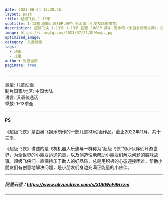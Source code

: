 ```yaml
---
date: 2023-06-24 18:28:26
layout: post
title: 超级飞侠.1-13季
subtitle: 1-13季.国配.1080P.简中.无水印（小朋友动画推荐）
description: 超级飞侠.1-13季.1-13季.国配.1080P.简中.无水印（小朋友动画推荐），《超级飞侠》是由奥飞娱乐制作的一部儿童3D动画作品。截止2022年11月，共十三季。
image: https://i.imgtg.com/2023/07/21/OhWnmp.jpg
optimized_image: 
category: 儿童动画
tags:
  - 动画
  - 儿童
author: 对酒当歌
paginate: true
---
```


---

类型: 儿童动画  
制片国家/地区: 中国大陆  
语言: 汉语普通话  
季数: 1-13季全  

---

#### PS

《超级飞侠》是由奥飞娱乐制作的一部儿童3D动画作品。截止2022年11月，共十三季。

《超级飞侠》讲述的是飞机机器人乐迪与一群称为“超级飞侠”的小伙伴们环游世界，为全世界的小朋友运送包裹，以及创造性地帮助小朋友们解决问题的趣味故事。超级飞侠们一直保持乐于助人的好品质，总是用积极的心态迎接困难，帮助小朋友们有创意地解决问题，是小朋友们身边充满正能量的小伙伴。

---

##### 阿里云盘：<https://www.aliyundrive.com/s/3U6WoF9Hxzm>

---
